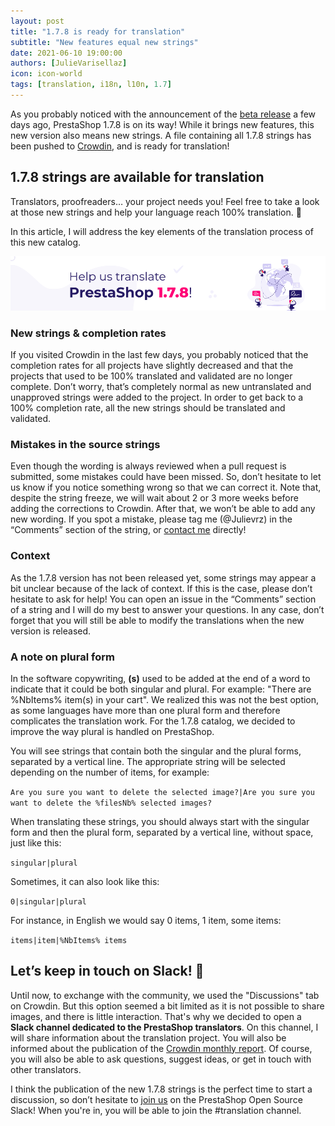 ```yaml
---
layout: post
title: "1.7.8 is ready for translation"
subtitle: "New features equal new strings"
date: 2021-06-10 19:00:00
authors: [JulieVarisellaz]
icon: icon-world
tags: [translation, i18n, l10n, 1.7]
---
```


As you probably noticed with the announcement of the [beta release]( https://build.prestashop.com/news/prestashop-1-7-8-0-beta-release/) a few days ago, PrestaShop 1.7.8 is on its way! While it brings new features, this new version also means new strings. A file containing all 1.7.8 strings has been pushed to [Crowdin](https://crowdin.com/project/prestashop-official), and is ready for translation! 

## 1.7.8 strings are available for translation

Translators, proofreaders… your project needs you! Feel free to take a look at those new strings and help your language reach 100% translation. :muscle:

In this article, I will address the key elements of the translation process of this new catalog. 
 
![Help us translate PrestaShop 1.7.8](/assets/images/2021/06/build-help-translate-178.png)

### New strings & completion rates 

If you visited Crowdin in the last few days, you probably noticed that the completion rates for all projects have slightly decreased and that the projects that used to be 100% translated and validated are no longer complete. Don’t worry, that’s completely normal as new untranslated and unapproved strings were added to the project. In order to get back to a 100% completion rate, all the new strings should be translated and validated.

### Mistakes in the source strings

Even though the wording is always reviewed when a pull request is submitted, some mistakes could have been missed. So, don’t hesitate to let us know if you notice something wrong so that we can correct it. Note that, despite the string freeze, we will wait about 2 or 3 more weeks before adding the corrections to Crowdin. After that, we won’t be able to add any new wording. If you spot a mistake, please tag me (@Julievrz) in the “Comments” section of the string, or [contact me](https://crowdin.com/profile/julievrz) directly!

### Context

As the 1.7.8 version has not been released yet, some strings may appear a bit unclear because of the lack of context. If this is the case, please don’t hesitate to ask for help! You can open an issue in the “Comments” section of a string and I will do my best to answer your questions. In any case, don’t forget that you will still be able to modify the translations when the new version is released. 

### A note on plural form

In the software copywriting, **(s)** used to be added at the end of a word to indicate that it could be both singular and plural. For example: "There are %NbItems% item(s) in your cart". We realized this was not the best option, as some languages have more than one plural form and therefore complicates the translation work. For the 1.7.8 catalog, we decided to improve the way plural is handled on PrestaShop. 

You will see strings that contain both the singular and the plural forms, separated by a vertical line. The appropriate string will be selected depending on the number of items, for example:

`Are you sure you want to delete the selected image?|Are you sure you want to delete the %filesNb% selected images?`

When translating these strings, you should always start with the singular form and then the plural form, separated by a vertical line, without space, just like this:
   
`singular|plural`

Sometimes, it can also look like this:

`0|singular|plural`

For instance, in English we would say 0 items, 1 item, some items:

`items|item|%NbItems% items`

## Let’s keep in touch on Slack! :email:

Until now, to exchange with the community, we used the "Discussions" tab on Crowdin. But this option seemed a bit limited as it is not possible to share images, and there is little interaction. That's why we decided to open a **Slack channel dedicated to the PrestaShop translators**. On this channel, I will share information about the translation project. You will also be informed about the publication of the [Crowdin monthly report](https://build.prestashop.com/news/do-you-speak-prestashop-may-2021/). Of course, you will also be able to ask questions, suggest ideas, or get in touch with other translators. 

I think the publication of the new 1.7.8 strings is the perfect time to start a discussion, so don’t hesitate to [join us](https://join.slack.com/t/prestashop/shared_invite/zt-dkmbz5qf-I~FlEWwmRUOXunc5ui0Ucg) on the PrestaShop Open Source Slack! When you're in, you will be able to join the #translation channel. 
